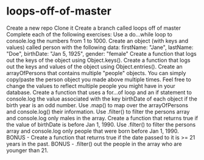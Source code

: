 # loops-off-of-master

Create a new repo
Clone it
Create a branch called loops off of master
Complete each of the following exercises:
Use a do...while loop to console.log the numbers from 1 to 1000.
Create an object (with keys and values) called person with the following data:
firstName: "Jane",
lastName: "Doe",
birthDate: "Jan 5, 1925",
gender: "female"
Create a function that logs out the keys of the object using Object.keys().
Create a function that logs out the keys and values of the object using Object.entries().
Create an arrayOfPersons that contains multiple "people" objects. You can simply copy/paste the person object you made above multiple times. Feel free to change the values to reflect multiple people you might have in your database.
Create a function that uses a for...of loop and an if statement to console.log the value associated with the key birthDate of each object if the birth year is an odd number.
Use .map() to map over the arrayOfPersons and console.log() their information.
Use .filter() to filter the persons array and console.log only males in the array.
Create a function that returns true if the value of birthDate is before Jan 1, 1990.
Use .filter() to filter the persons array and console.log only people that were born before Jan 1, 1990.
BONUS - Create a function that returns true if the date passed to it is >= 21 years in the past.
BONUS - .filter() out the people in the array who are younger than 21.

